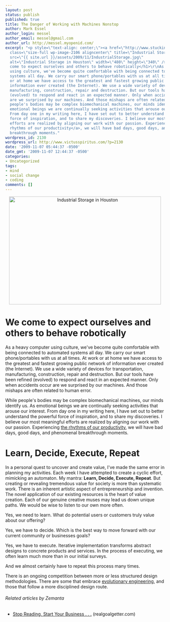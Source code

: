 ```yaml
---
layout: post
status: publish
published: true
title: The Danger of Working with Machines Nonstop
author: Mark Essel
author_login: messel
author_email: messel@gmail.com
author_url: http://messel.myopenid.com/
excerpt: "<p style=\"text-align: center;\"><a href=\"http://www.stuckincustoms.com\"><img
  class=\"size-full wp-image-2106 aligncenter\" title=\"Industrial Storage in Houston\"
  src=\"{{ site.url }}/assets/2009/11/IndustrialStorage.jpg\"
  alt=\"Industrial Storage in Houston\" width=\"480\" height=\"340\" /></a></p>\r\n\r\n<h1>We
  come to expect ourselves and others to behave robotically</h1>\r\nAs a heavy computer
  using culture, we've become quite comfortable with being connected to automated
  systems all day. We carry our smart phone/portables with us at all times. At work
  or at home we have access to the greatest and fastest growing public network of
  information ever created (the Internet). We use a wide variety of devices for transportation,
  manufacturing, construction, repair and destruction. But our tools have been refined
  (evolved) to respond and react in an expected manner. Only when accidents occur
  are we surprised by our machines. And those mishaps are often related to human error.\r\n\r\nWhile
  people's bodies may be complex biomechanical machines, our minds identify us. As
  emotional beings we are continually seeking activities that arouse our interest.
  From day one in my writing here, I have set out to better understand the powerful
  force of inspiration, and to share my discoveries. I believe our most meaningful
  efforts are realized by aligning our work with our passion. Experiencing <a href=\"http://victusfate.github.io/victusspiritus/uncategorized/2009/08/31/ebb-and-flow-ode-to-zen-habits/\">the
  rhythms of our productivity</a>, we will have bad days, good days, and phenomenal
  breakthrough moments."
wordpress_id: 2130
wordpress_url: http://www.victusspiritus.com/?p=2130
date: '2009-11-07 05:44:37 -0500'
date_gmt: '2009-11-07 12:44:37 -0500'
categories:
- Uncategorized
tags:
- mind
- social change
- coding
comments: []
---
```

<p style="text-align: center;"><a href="http://www.stuckincustoms.com"><img class="size-full wp-image-2106 aligncenter" title="Industrial Storage in Houston" src="{{ site.url }}/assets/2009/11/IndustrialStorage.jpg" alt="Industrial Storage in Houston" width="480" height="340" /></a></p>
<h1>We come to expect ourselves and others to behave robotically</h1>
<p>As a heavy computer using culture, we've become quite comfortable with being connected to automated systems all day. We carry our smart phone/portables with us at all times. At work or at home we have access to the greatest and fastest growing public network of information ever created (the Internet). We use a wide variety of devices for transportation, manufacturing, construction, repair and destruction. But our tools have been refined (evolved) to respond and react in an expected manner. Only when accidents occur are we surprised by our machines. And those mishaps are often related to human error.</p>
<p>While people's bodies may be complex biomechanical machines, our minds identify us. As emotional beings we are continually seeking activities that arouse our interest. From day one in my writing here, I have set out to better understand the powerful force of inspiration, and to share my discoveries. I believe our most meaningful efforts are realized by aligning our work with our passion. Experiencing <a href="http://victusfate.github.io/victusspiritus/uncategorized/2009/08/31/ebb-and-flow-ode-to-zen-habits/">the rhythms of our productivity</a>, we will have bad days, good days, and phenomenal breakthrough moments.<a id="more"></a><a id="more-2130"></a></p>
<h1>Learn, Decide, Execute, Repeat</h1>
<p>In a personal quest to uncover and create value, I've made the same error in planning my activities. Each week I have attempted to create a cyclic effort, mimicking an automaton. My mantra: <strong>Learn, Decide, Execute, Repeat</strong>. But creating or revealing tremendous value for society is more than systematic work. There is an inherent artistic aspect of entrepreneurship and invention. The novel application of our existing resources is the heart of value creation. Each of our genuine creative muses may lead us down unique paths. We would be wise to listen to our own more often.</p>
<p>Yes, we need to learn. What do potential users or customers truly value about our offering?</p>
<p>Yes, we have to decide. Which is the best way to move forward with our current community or businesses goals?</p>
<p>Yes, we have to execute. Iterative implementation transforms abstract designs to concrete products and services. In the process of executing, we often learn much more than in our initial surveys.</p>
<p>And we almost certainly have to repeat this process many times.</p>
<p>There is an ongoing competition between more or less structured design methodologies. There are some that embrace <a href="http://victusfate.github.io/victusspiritus/uncategorized/2009/10/24/startups-the-agents-of-evolutionary-engineering/">evolutionary engineering</a>, and those that follow a more disciplined design route.</p>
<h6 class="zemanta-related-title" style="font-size: 1em;">Related articles by Zemanta</h6>
<ul class="zemanta-article-ul">
<li class="zemanta-article-ul-li"><a href="http://realgoalgetter.com/617/stop-reading-start-your-business/">Stop Reading, Start Your Business . . .</a> (realgoalgetter.com)</li>
</ul>

